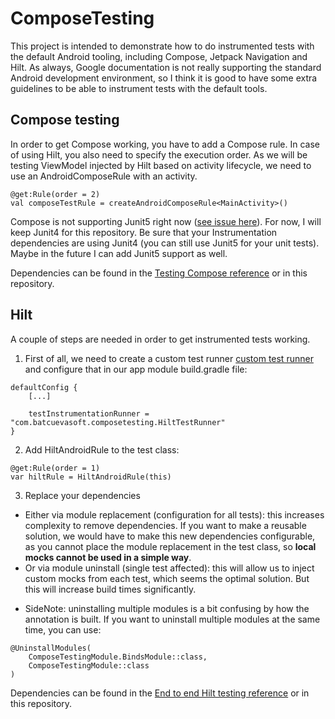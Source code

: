 # ComposeTesting
This project is intended to demonstrate how to do instrumented tests with the default Android tooling, including Compose, Jetpack Navigation and Hilt. As always, Google documentation is not really supporting the standard Android development environment, so I think it is good to have some extra guidelines to be able to instrument tests with the default tools. 

## Compose testing
In order to get Compose working, you have to add a Compose rule. In case of using Hilt, you also need to specify the execution order. As we will be testing ViewModel injected by Hilt based on activity lifecycle, we need to use an AndroidComposeRule with an activity.   
```
@get:Rule(order = 2)
val composeTestRule = createAndroidComposeRule<MainActivity>()
```

Compose is not supporting Junit5 right now ([see issue here](https://github.com/mannodermaus/android-junit5/issues/234)). For now, I will keep Junit4 for this repository. Be sure that your Instrumentation dependencies are using Junit4 (you can still use Junit5 for your unit tests). Maybe in the future I can add Junit5 support as well.

Dependencies can be found in the [Testing Compose reference](https://developer.android.com/jetpack/compose/testing) or in this repository.

## Hilt
A couple of steps are needed in order to get instrumented tests working. 
1. First of all, we need to create a custom test runner
[custom test runner](https://github.com/mathias21/ComposeTesting/blob/main/app/src/androidTest/java/com/batcuevasoft/composetesting/HiltTestRunner.kt) and configure that in our app module build.gradle file:

```
defaultConfig {
    [...]

    testInstrumentationRunner = "com.batcuevasoft.composetesting.HiltTestRunner"
}
```

2. Add HiltAndroidRule to the test class:

```
@get:Rule(order = 1)
var hiltRule = HiltAndroidRule(this)
```

3. Replace your dependencies
- Either via module replacement (configuration for all tests): this increases complexity to remove dependencies. If you want to make a reusable solution, we would have to make this new dependencies configurable, as you cannot place the module replacement in the test class, so **local mocks cannot be used in a simple way**.
- Or via module uninstall (single test affected): this will allow us to inject custom mocks from each test, which seems the optimal solution. But this will increase build times significantly.

* SideNote: uninstalling multiple modules is a bit confusing by how the annotation is built. If you want to uninstall multiple modules at the same time, you can use: 
```
@UninstallModules(
    ComposeTestingModule.BindsModule::class, 
    ComposeTestingModule::class
)
```

Dependencies can be found in the [End to end Hilt testing reference](https://developer.android.com/training/dependency-injection/hilt-testing#end-to-end) or in this repository.
